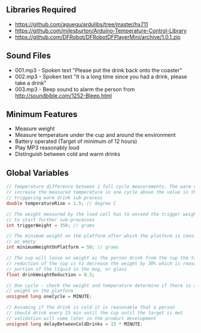 ## Libraries Required
+ https://github.com/aguegu/ardulibs/tree/master/hx711
+ https://github.com/milesburton/Arduino-Temperature-Control-Library
+ https://github.com/DFRobot/DFRobotDFPlayerMini/archive/1.0.1.zip

## Sound Files
+ 001.mp3 - Spoken text "Please put the drink back onto the coaster"
+ 002.mp3 - Spoken text "It is a long time since you had a drink, please take a drink"
+ 003.mp3 - Beep sound to alarm the person from http://soundbible.com/1252-Bleep.html

## Minimum Features
+ Measure weight
+ Measure temperature under the cup and around the environment
+ Battery operated (Target of minimum of 12 hours)
+ Play MP3 reasonably loud
+ Distinguish between cold and warm drinks

## Global Variables

```C
// Temperature difference between 1 full cycle measurements. The warm drink will 
// increase the measured temperature in one cycle above the value in the variable
// triggering warm drink sub-process
double temperatureRise = 1.5; // degree C

// The weight measured by the load cell has to exceed the trigger weight in order
// to start further sub-processes
int triggerWeight = 350; // grams

// The minimum weight on the platform after which the platform is considerate
// as empty
int minimumWeightOnPlatform = 50; // grams

// The cup will loose on weight as the person drink from the cup the target
// reduction of the cup is to decrease the weight by 30% which is reasonable
// portion of the liquid in the mug, or glass
float drinkWeightReduction = 0.3;

// One cycle - check the weight and temperature determine if there is a
// weight on the platform
unsigned long oneCycle = MINUTE;

// Assuming if the drink is cold it is reasonable that a person
// should drink every 15 min until the cup until the target is met
// validation will come later in the product development
unsigned long delayBetweenColdDrinks = 15 * MINUTE;
```
